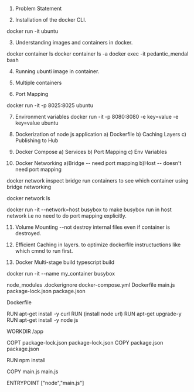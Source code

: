 1) Problem Statement

2) Installation of the docker CLI.

docker run -it ubuntu

3) Understanding images and containers in docker.

docker container ls
docker container ls -a
docker exec -it pedantic_mendal bash

4) Running ubunti image in container.

5) Multiple containers

6) Port Mapping

docker run -it -p 8025:8025 ubuntu

7) Environment variables
docker run -it -p 8080:8080 -e key=value -e key=value ubuntu

8) Dockerization of  node js application
a) Dockerfile
b) Caching Layers
c) Publishing to Hub

9) Docker Compose
a) Services
b) Port Mapping
c) Env Variables


10) Docker Networking
a)Bridge -- need port mapping
b)Host   -- doesn't need port mapping

docker network inspect bridge
run containers to see which container using bridge networking

docker network ls

docker run -it --network=host busybox
to make busybox run in host network i.e no need to do port mapping explicitly.

11) Volume Mounting --not destroy internal files even if container is destroyed.

12) Efficient Caching in layers. to optimize dockerfile instructuctions like which cmnd to run first.


13) Docker Multi-stage build
 typescript build

 docker run -it --name my_container busybox




 node_modules
 .dockerignore
 docker-compose.yml
 Dockerfile
 main.js
 package-lock.json
 package.json


 Dockerfile

 RUN apt-get install -y curl
 RUN (install node url)
RUN apt-get upgrade-y
RUN apt-get install -y node js

WORKDIR /app

COPT package-lock.json package-lock.json
COPY package.json package.json

RUN npm install 

COPY main.js main.js

ENTRYPOINT ["node","main.js"]

